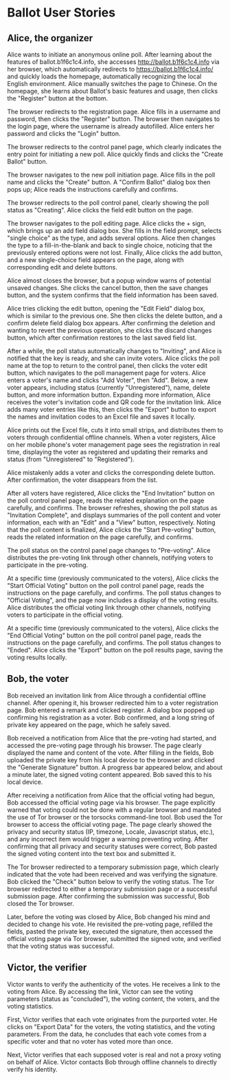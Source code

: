 # Ballot User Stories

## Alice, the organizer

Alice wants to initiate an anonymous online poll. After learning about the features of ballot.b1f6c1c4.info, she accesses http://ballot.b1f6c1c4.info via her browser, which automatically redirects to https://ballot.b1f6c1c4.info/ and quickly loads the homepage, automatically recognizing the local English environment. Alice manually switches the page to Chinese. On the homepage, she learns about Ballot's basic features and usage, then clicks the "Register" button at the bottom.

The browser redirects to the registration page. Alice fills in a username and password, then clicks the "Register" button. The browser then navigates to the login page, where the username is already autofilled. Alice enters her password and clicks the "Login" button.

The browser redirects to the control panel page, which clearly indicates the entry point for initiating a new poll. Alice quickly finds and clicks the "Create Ballot" button.

The browser navigates to the new poll initiation page. Alice fills in the poll name and clicks the "Create" button. A "Confirm Ballot" dialog box then pops up; Alice reads the instructions carefully and confirms.

The browser redirects to the poll control panel, clearly showing the poll status as "Creating". Alice clicks the field edit button on the page.

The browser navigates to the poll editing page. Alice clicks the + sign, which brings up an add field dialog box. She fills in the field prompt, selects "single choice" as the type, and adds several options. Alice then changes the type to a fill-in-the-blank and back to single choice, noticing that the previously entered options were not lost. Finally, Alice clicks the add button, and a new single-choice field appears on the page, along with corresponding edit and delete buttons.

Alice almost closes the browser, but a popup window warns of potential unsaved changes. She clicks the cancel button, then the save changes button, and the system confirms that the field information has been saved.

Alice tries clicking the edit button, opening the "Edit Field" dialog box, which is similar to the previous one. She then clicks the delete button, and a confirm delete field dialog box appears. After confirming the deletion and wanting to revert the previous operation, she clicks the discard changes button, which after confirmation restores to the last saved field list.

After a while, the poll status automatically changes to "Inviting", and Alice is notified that the key is ready, and she can invite voters. Alice clicks the poll name at the top to return to the control panel, then clicks the voter edit button, which navigates to the poll management page for voters. Alice enters a voter's name and clicks "Add Voter", then "Add". Below, a new voter appears, including status (currently "Unregistered"), name, delete button, and more information button. Expanding more information, Alice receives the voter's invitation code and QR code for the invitation link. Alice adds many voter entries like this, then clicks the "Export" button to export the names and invitation codes to an Excel file and saves it locally.

Alice prints out the Excel file, cuts it into small strips, and distributes them to voters through confidential offline channels. When a voter registers, Alice on her mobile phone's voter management page sees the registration in real time, displaying the voter as registered and updating their remarks and status (from "Unregistered" to "Registered").

Alice mistakenly adds a voter and clicks the corresponding delete button. After confirmation, the voter disappears from the list.

After all voters have registered, Alice clicks the "End Invitation" button on the poll control panel page, reads the related explanation on the page carefully, and confirms. The browser refreshes, showing the poll status as "Invitation Complete", and displays summaries of the poll content and voter information, each with an "Edit" and a "View" button, respectively. Noting that the poll content is finalized, Alice clicks the "Start Pre-voting" button, reads the related information on the page carefully, and confirms.

The poll status on the control panel page changes to "Pre-voting". Alice distributes the pre-voting link through other channels, notifying voters to participate in the pre-voting.

At a specific time (previously communicated to the voters), Alice clicks the "Start Official Voting" button on the poll control panel page, reads the instructions on the page carefully, and confirms. The poll status changes to "Official Voting", and the page now includes a display of the voting results. Alice distributes the official voting link through other channels, notifying voters to participate in the official voting.

At a specific time (previously communicated to the voters), Alice clicks the "End Official Voting" button on the poll control panel page, reads the instructions on the page carefully, and confirms. The poll status changes to "Ended". Alice clicks the "Export" button on the poll results page, saving the voting results locally.

## Bob, the voter

Bob received an invitation link from Alice through a confidential offline channel. After opening it, his browser redirected him to a voter registration page. Bob entered a remark and clicked register. A dialog box popped up confirming his registration as a voter. Bob confirmed, and a long string of private key appeared on the page, which he safely saved.

Bob received a notification from Alice that the pre-voting had started, and accessed the pre-voting page through his browser. The page clearly displayed the name and content of the vote. After filling in the fields, Bob uploaded the private key from his local device to the browser and clicked the "Generate Signature" button. A progress bar appeared below, and about a minute later, the signed voting content appeared. Bob saved this to his local device.

After receiving a notification from Alice that the official voting had begun, Bob accessed the official voting page via his browser. The page explicitly warned that voting could not be done with a regular browser and mandated the use of Tor browser or the torsocks command-line tool. Bob used the Tor browser to access the official voting page. The page clearly showed the privacy and security status (IP, timezone, Locale, Javascript status, etc.), and any incorrect item would trigger a warning preventing voting. After confirming that all privacy and security statuses were correct, Bob pasted the signed voting content into the text box and submitted it.

The Tor browser redirected to a temporary submission page, which clearly indicated that the vote had been received and was verifying the signature. Bob clicked the "Check" button below to verify the voting status. The Tor browser redirected to either a temporary submission page or a successful submission page. After confirming the submission was successful, Bob closed the Tor browser.

Later, before the voting was closed by Alice, Bob changed his mind and decided to change his vote. He revisited the pre-voting page, refilled the fields, pasted the private key, executed the signature, then accessed the official voting page via Tor browser, submitted the signed vote, and verified that the voting status was successful.

## Victor, the verifier

Victor wants to verify the authenticity of the votes. He receives a link to the voting from Alice. By accessing the link, Victor can see the voting parameters (status as "concluded"), the voting content, the voters, and the voting statistics.

First, Victor verifies that each vote originates from the purported voter. He clicks on "Export Data" for the voters, the voting statistics, and the voting parameters. From the data, he concludes that each vote comes from a specific voter and that no voter has voted more than once.

Next, Victor verifies that each supposed voter is real and not a proxy voting on behalf of Alice. Victor contacts Bob through offline channels to directly verify his identity.

